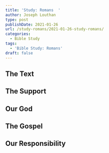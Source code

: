 ```yaml
---
title: 'Study: Romans  '
author: Joseph Louthan
type: post
publishDate: 2021-01-26
url: /study-romans/2021-01-26-study-romans/
categories:
  - Bible Study
tags:
  - 'Bible Study: Romans'
draft: false
---
```

## The Text

## The Support

## Our God

## The Gospel

## Our Responsibility

